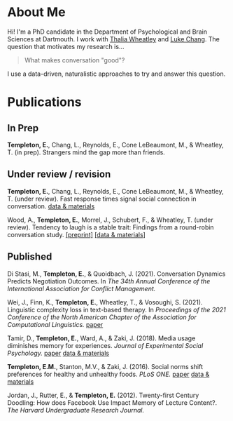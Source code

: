 # About Me

Hi! I'm a PhD candidate in the Department of Psychological and Brain Sciences at Dartmouth. I work with [Thalia Wheatley](http://www.wheatlab.com/) and [Luke Chang](https://cosanlab.com/). The question that motivates my research is...

> What makes conversation "good"?

I use a data-driven, naturalistic approaches to try and answer this question.

# Publications

## In Prep

**Templeton, E.**, Chang, L., Reynolds, E., Cone LeBeaumont, M., & Wheatley, T. (in prep). Strangers mind the gap more than friends.

## Under review / revision

**Templeton, E.**, Chang, L., Reynolds, E., Cone LeBeaumont, M., & Wheatley, T. (under review). Fast response times signal social connection in conversation. [data & materials](https://github.com/emtempleton/GapPaper)

Wood, A., **Templeton, E.**, Morrel, J., Schubert, F., & Wheatley, T. (under review). Tendency to laugh is a stable trait: Findings from a round-robin conversation study. [[preprint]](https://psyarxiv.com/gk9z2/) [[data & materials]](https://osf.io/tfxa7/)

## Published

Di Stasi, M., **Templeton, E.**, & Quoidbach, J. (2021). Conversation Dynamics Predicts Negotiation Outcomes. In *The 34th Annual Conference of the International Association for Conflict Management.*

Wei, J., Finn, K., **Templeton, E.**, Wheatley, T., & Vosoughi, S. (2021). Linguistic complexity loss in text-based therapy. In *Proceedings of the 2021 Conference of the North American Chapter of the Association for Computational Linguistics.* [paper](https://aclanthology.org/2021.naacl-main.352.pdf)

Tamir, D., **Templeton, E.**, Ward, A., & Zaki, J. (2018). Media usage diminishes memory for experiences. *Journal of Experimental Social Psychology.* [paper](https://www.sciencedirect.com/science/article/pii/S002210311730505X?casa_token=F27U5RpEeZ4AAAAA:-dEJOuxzgmUMdIk31KazeLXgQdNZX9Q-kYfKv0b8div-UGf5U44NIjFfmEwdan_c35Mgh68) [data & materials](https://osf.io/uqh5d/)

**Templeton, E.M.**, Stanton, M.V., & Zaki, J. (2016). Social norms shift preferences for healthy and unhealthy foods. *PLoS ONE.* [paper](https://journals.plos.org/plosone/article?id=10.1371/journal.pone.0166286) [data & materials](https://github.com/emtempleton/FoodPaper)

Jordan, J., Rutter, E., & **Templeton, E.** (2012). Twenty-first Century Doodling: How does Facebook Use Impact Memory of Lecture Content?. *The Harvard Undergraduate Research Journal.*  


